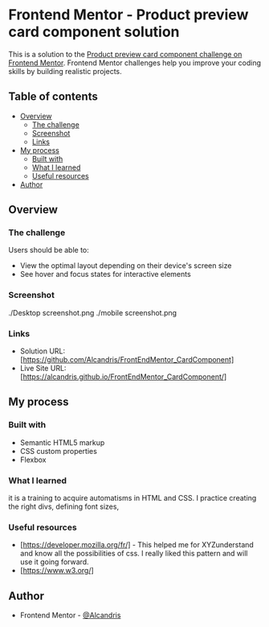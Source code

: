 # Frontend Mentor - Product preview card component solution

This is a solution to the [Product preview card component challenge on Frontend Mentor](https://www.frontendmentor.io/challenges/product-preview-card-component-GO7UmttRfa). Frontend Mentor challenges help you improve your coding skills by building realistic projects.

## Table of contents

- [Overview](#overview)
  - [The challenge](#the-challenge)
  - [Screenshot](#screenshot)
  - [Links](#links)
- [My process](#my-process)
  - [Built with](#built-with)
  - [What I learned](#what-i-learned)
  - [Useful resources](#useful-resources)
- [Author](#author)

## Overview

### The challenge

Users should be able to:

- View the optimal layout depending on their device's screen size
- See hover and focus states for interactive elements

### Screenshot

./Desktop screenshot.png
./mobile screenshot.png

### Links

- Solution URL: [https://github.com/Alcandris/FrontEndMentor_CardComponent]
- Live Site URL: [https://alcandris.github.io/FrontEndMentor_CardComponent/]

## My process

### Built with

- Semantic HTML5 markup
- CSS custom properties
- Flexbox

### What I learned

it is a training to acquire automatisms in HTML and CSS.
I practice creating the right divs, defining font sizes,

### Useful resources

- [https://developer.mozilla.org/fr/] - This helped me for XYZunderstand and know all the possibilities of css. I really liked this pattern and will use it going forward.
- [https://www.w3.org/]

## Author

- Frontend Mentor - [@Alcandris](https://www.frontendmentor.io/profile/Alcandris)
